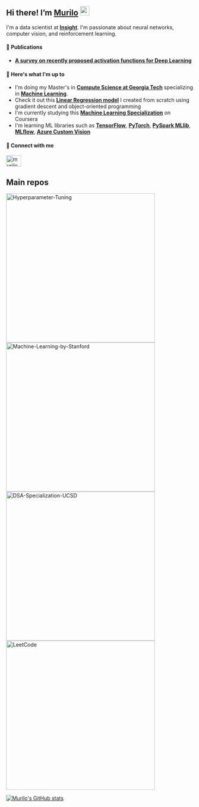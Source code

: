 ## Hi there! I’m [Murilo](https://www.linkedin.com/in/murilo-gustineli/) <img src="https://media.giphy.com/media/hvRJCLFzcasrR4ia7z/giphy.gif" width="25">
I'm a data scientist at [**Insight**](https://www.insight.com/en_US/what-we-do/expertise/data-and-ai.html). I'm passionate about neural networks, computer vision, and reinforcement learning.

#### 📝 Publications
- [**A survey on recently proposed activation functions for Deep Learning**](https://arxiv.org/abs/2204.02921)

#### 👀 Here's what I'm up to
- I'm doing my Master's in [**Compute Science at Georgia Tech**](https://omscs.gatech.edu/) specializing in [**Machine Learning**](https://omscs.gatech.edu/specialization-machine-learning). 
- Check it out this [**Linear Regression model**](https://github.com/murilogustineli/Machine-Learning/blob/main/1.Linear-Regression%26Gradient-Descent/LinearRegression.ipynb) I created from scratch using gradient descent and object-oriented programming
- I'm currently studying this [**Machine Learning Specialization**](https://www.coursera.org/specializations/machine-learning-introduction?utm_campaign=WebsiteCourses-MLS-TopButton-mls-launch-2022&utm_medium=institutions&utm_source=deeplearning-ai#courses) on Coursera
- I'm learning ML libraries such as [**TensorFlow**](https://www.tensorflow.org/), [**PyTorch**](https://pytorch.org/), [**PySpark MLlib**](https://spark.apache.org/docs/2.0.0/api/python/pyspark.mllib.html), [**MLflow**](https://mlflow.org/), [**Azure Custom Vision**](https://azure.microsoft.com/en-us/services/cognitive-services/custom-vision-service/#overview)

#### 🔗 Connect with me
<a href="https://www.linkedin.com/in/murilo-gustineli/" target="blank"><img align="center" src="https://raw.githubusercontent.com/rahuldkjain/github-profile-readme-generator/master/src/images/icons/Social/linked-in-alt.svg" alt="murilogustineli" height="30" width="40" /></a>

<!--
[<img src="https://res.cloudinary.com/importdata/image/upload/v1595012354/linkedin_t9qiwy.png" alt="drawing" width="100"/> &nbsp;&nbsp;&nbsp;&nbsp;](https://www.linkedin.com/in/murilo-gustineli/)
-->

## Main repos
<!-- add comment here -->
<p align="left">
  <a href="https://github.com/murilogustineli/hyper-tuning"><img width="400" src="https://github-readme-stats.vercel.app/api/pin/?username=murilogustineli&repo=hyper-tuning&theme=radical&hide_border=true&show_icons=false" alt="Hyperparameter-Tuning"></a>
  <a href="https://github.com/murilogustineli/Machine-Learning-by-Stanford"><img width="400" src="https://github-readme-stats.vercel.app/api/pin/?username=murilogustineli&repo=Machine-Learning-by-Stanford&theme=radical&hide_border=true&show_icons=false" alt="Machine-Learning-by-Stanford"></a>
  <a href="https://github.com/murilogustineli/DSA-Specialization-UCSD"><img width="400" src="https://github-readme-stats.vercel.app/api/pin/?username=murilogustineli&repo=DSA-Specialization-UCSD&theme=radical&hide_border=true&show_icons=false" alt="DSA-Specialization-UCSD"></a>
  <a href="https://github.com/murilogustineli/LeetCode"><img width="400" src="https://github-readme-stats.vercel.app/api/pin/?username=murilogustineli&repo=LeetCode&theme=radical&hide_border=true&show_icons=false" alt="LeetCode"></a>


[![Murilo's GitHub stats](https://github-readme-stats.vercel.app/api?username=murilogustineli&theme=radical)](https://github.com/murilogustineli/github-readme-stats)

<!---
murilogustineli/murilogustineli is a ✨ special ✨ repository because its `README.md` (this file) appears on your GitHub profile.
You can click the Preview link to take a look at your changes.
- 💞️ I’m looking for an opportunity to use my logical and technical skills to help businesses make better data-driven decisions and support them with all their data needs
- 📫 Connect with me on [LinkedIn](https://www.linkedin.com/in/murilo-gustineli/)
--->

 

